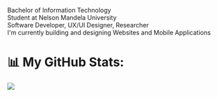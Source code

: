 Bachelor of Information Technology <br/>
Student at Nelson Mandela University<br/>
Software Developer, UX/UI Designer, Researcher<br/> 
I'm currently building and designing Websites and Mobile Applications<br/> 

# 📊 My GitHub Stats:
![](https://github-readme-stats.vercel.app/api/top-langs/?username=AvelaNkanini&theme=react&hide_border=false&include_all_commits=true&count_private=false&layout=compact)

<!-- Proudly created with GPRM ( https://gprm.itsvg.in ) -->

